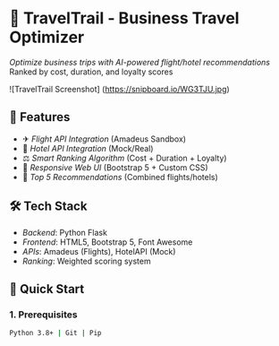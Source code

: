 # 🚀 TravelTrail - Business Travel Optimizer

*Optimize business trips with AI-powered flight/hotel recommendations*  
Ranked by cost, duration, and loyalty scores

![TravelTrail Screenshot]
(https://snipboard.io/WG3TJU.jpg)  


## 🌟 Features
- ✈ *Flight API Integration* (Amadeus Sandbox)
- 🏨 *Hotel API Integration* (Mock/Real)
- ⚖ *Smart Ranking Algorithm* (Cost + Duration + Loyalty)
- 📱 *Responsive Web UI* (Bootstrap 5 + Custom CSS)
- 🎯 *Top 5 Recommendations* (Combined flights/hotels)

## 🛠 Tech Stack
- *Backend*: Python Flask
- *Frontend*: HTML5, Bootstrap 5, Font Awesome
- *APIs*: Amadeus (Flights), HotelAPI (Mock)
- *Ranking*: Weighted scoring system

## 🚀 Quick Start

### 1. Prerequisites
```bash
Python 3.8+ | Git | Pip







